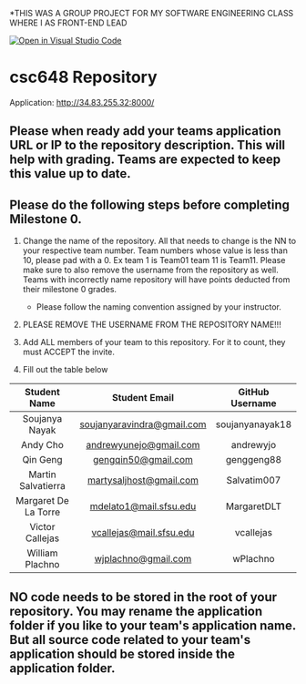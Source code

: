 *THIS WAS A GROUP PROJECT FOR MY SOFTWARE ENGINEERING CLASS WHERE I AS FRONT-END LEAD

[![Open in Visual Studio Code](https://classroom.github.com/assets/open-in-vscode-c66648af7eb3fe8bc4f294546bfd86ef473780cde1dea487d3c4ff354943c9ae.svg)](https://classroom.github.com/online_ide?assignment_repo_id=7964194&assignment_repo_type=AssignmentRepo)
# csc648 Repository

Application: http://34.83.255.32:8000/


## Please when ready add your teams application URL or IP to the repository description. This will help with grading. Teams are expected to keep this value up to date.

## Please do the following steps before completing Milestone 0.
1. Change the name of the repository. All that needs to change is the NN to your respective team number. Team numbers whose value is less than 10, please pad with a 0. Ex team 1 is Team01 team 11 is Team11. Please make sure to also remove the username from the repository as well. Teams with incorrectly name repository will have points deducted from their milestone 0 grades.
      - Please follow the naming convention assigned by your instructor.

1. PLEASE REMOVE THE USERNAME FROM THE REPOSITORY NAME!!!

2. Add ALL members of your team to this repository. For it to count, they must ACCEPT the invite.

3. Fill out the table below


| Student Name         | Student Email              | GitHub Username |
|    :---:             |     :---:                  |     :---:       |
| Soujanya Nayak       | soujanyaravindra@gmail.com | soujanyanayak18 |
| Andy Cho             |andrewyunejo@gmail.com      |  andrewyjo      |
| Qin Geng             | gengqin50@gmail.com        |  genggeng88     |
| Martin Salvatierra   |martysaljhost@gmail.com     | Salvatim007     |
| Margaret De La Torre | mdelato1@mail.sfsu.edu     | MargaretDLT     |
| Victor Callejas      | vcallejas@mail.sfsu.edu    | vcallejas       |
| William Plachno      | wjplachno@gmail.com        | wPlachno        |

## NO code needs to be stored in the root of your repository. You may rename the application folder if you like to your team's application name. But all source code related to your team's application should be stored inside the application folder.
